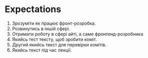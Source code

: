 # Expectations
1. Зрозуміти як працює фронт-розробка.
2. Розвинутись в іншій сфері.
3. Отримати роботу в сфері айті, а саме фронтенд-розробника
4. Якийсь тест тексту, щоб зробити коміт.
5. Другий якийсь текст для перевірки комітів.
6. Якийсь текст під час лекції.

